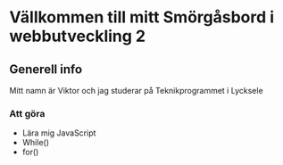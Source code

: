 # Vällkommen till mitt Smörgåsbord i webbutveckling 2

## Generell info
Mitt namn är Viktor och jag studerar på Teknikprogrammet i Lycksele

### Att göra
* Lära mig JavaScript
* While()
* for()